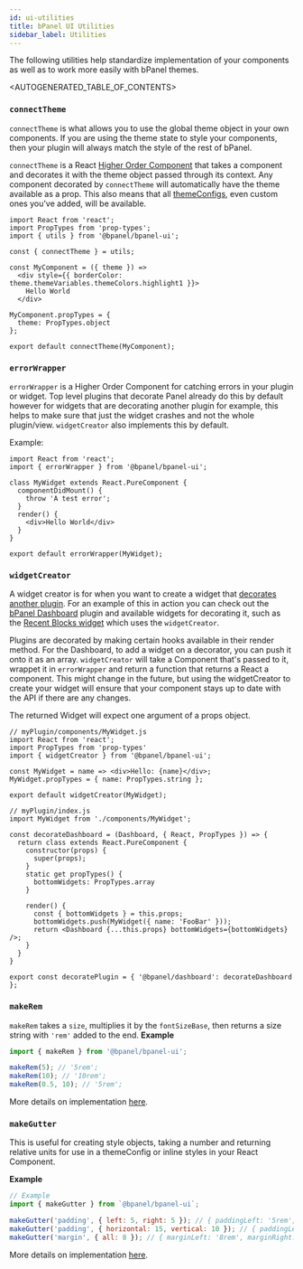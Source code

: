 ```yaml
---
id: ui-utilities
title: bPanel UI Utilities
sidebar_label: Utilities
---
```


The following utilities help standardize implementation of your components
as well as to work more easily with bPanel themes.

<AUTOGENERATED_TABLE_OF_CONTENTS>

### `connectTheme`
`connectTheme` is what allows you to use the global theme object in your own
components. If you are using the theme state to style your components,
then your plugin will always match the style of the rest of bPanel.

`connectTheme` is a React [Higher Order Component](https://medium.com/@franleplant/react-higher-order-components-in-depth-cf9032ee6c3e)
that takes a component and decorates it with the theme object passed through its context.
Any component decorated by `connectTheme` will automatically have the theme available as a prop.
This also means that all [themeConfigs](/docs/theming-started.html#theme-config), even custom ones you've added, will be available.

```
import React from 'react';
import PropTypes from 'prop-types';
import { utils } from '@bpanel/bpanel-ui';

const { connectTheme } = utils;

const MyComponent = ({ theme }) =>
  <div style={{ borderColor: theme.themeVariables.themeColors.highlight1 }}>
    Hello World
  </div>

MyComponent.propTypes = {
  theme: PropTypes.object
};

export default connectTheme(MyComponent);
```

### `errorWrapper`
`errorWrapper` is a Higher Order Component for catching errors in your plugin or widget.
Top level plugins that decorate Panel already do this by default however for widgets that
are decorating another plugin for example, this helps to make sure that just the widget
crashes and not the whole plugin/view. `widgetCreator` also implements this by default.

Example:
```
import React from 'react';
import { errorWrapper } from '@bpanel/bpanel-ui';

class MyWidget extends React.PureComponent {
  componentDidMount() {
    throw 'A test error';
  }
  render() {
    <div>Hello World</div>
  }
}

export default errorWrapper(MyWidget);
```

### `widgetCreator`
A widget creator is for when you want to create a widget that [decorates another plugin](/docs/api-decorate-plugins.html).
For an example of this in action you can check out the [bPanel Dashboard](https://www.npmjs.com/package/@bpanel/dashboard) plugin
and available widgets for decorating it, such as the [Recent Blocks widget](https://www.npmjs.com/package/@bpanel/recent-blocks) which uses the `widgetCreator`.

Plugins are decorated by making certain hooks available in their render method. For the Dashboard, to add a widget on a decorator,
you can push it onto it as an array. `widgetCreator` will take a Component that's passed to it, wrappet it in `errorWrapper` and return a function that returns a React a component. This might change in the future, but using the widgetCreator to create your widget will ensure
that your component stays up to date with the API if there are any changes.

The returned Widget will expect one argument of a props object.

```
// myPlugin/components/MyWidget.js
import React from 'react';
import PropTypes from 'prop-types'
import { widgetCreator } from '@bpanel/bpanel-ui';

const MyWidget = name => <div>Hello: {name}</div>;
MyWidget.propTypes = { name: PropTypes.string };

export default widgetCreator(MyWidget);
```

```
// myPlugin/index.js
import MyWidget from './components/MyWidget';

const decorateDashboard = (Dashboard, { React, PropTypes }) => {
  return class extends React.PureComponent {
    constructor(props) {
      super(props);
    }
    static get propTypes() {
      bottomWidgets: PropTypes.array
    }

    render() {
      const { bottomWidgets } = this.props;
      bottomWidgets.push(MyWidget({ name: 'FooBar' }));
      return <Dashboard {...this.props} bottomWidgets={bottomWidgets} />;
    }
  }
}

export const decoratePlugin = { '@bpanel/dashboard': decorateDashboard };

```

### `makeRem`
`makeRem` takes a `size`, multiplies it by the `fontSizeBase`, then returns a size string with `'rem'` added to the end.
**Example**
```javascript
import { makeRem } from '@bpanel/bpanel-ui';

makeRem(5); // '5rem';
makeRem(10); // '10rem';
makeRem(0.5, 10); // '5rem';

```
More details on implementation [here](/docs/theming-variables.html#makerem).


### `makeGutter`
This is useful for creating style objects, taking a number and returning relative units
for use in a themeConfig or inline styles in your React Component.

**Example**
```javascript
// Example
import { makeGutter } from `@bpanel/bpanel-ui`;

makeGutter('padding', { left: 5, right: 5 }); // { paddingLeft: '5rem', paddingRight: '5rem' };
makeGutter('padding', { horizontal: 15, vertical: 10 }); // { paddingLeft: '15rem', paddingRight: '15rem', paddingTop: '10rem', paddingBottom: '10rem' };
makeGutter('margin', { all: 8 }); // { marginLeft: '8rem', marginRight: '8rem', marginTop: '8rem', marginBottom: '8rem' };

```

More details on implementation [here](/bpanel-docs/docs/theming-variables.html#makegutter).
